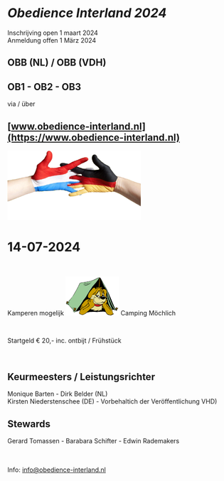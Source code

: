 
# *Obedience Interland 2024*

Inschrijving open 1 maart 2024  
Anmeldung offen 1 M&auml;rz 2024

## OBB (NL) / OBB (VDH)
## OB1 - OB2 - OB3

via / &uuml;ber

## **[www.obedience-interland.nl](https://www.obedience-interland.nl)**

<img src="images/dutch-german-t.png" width="300">

# 14-07-2024

<br> 

Kamperen mogelijk
<img src="images/camping-dog.jpg" width="120">
Camping M&ouml;chlich

<br>

Startgeld € 20,- inc. ontbijt / Fr&uuml;hst&uuml;ck

<br>

## Keurmeesters / Leistungsrichter
Monique Barten - Dirk Belder (NL)<br>
Kirsten Niederstenschee (DE) - Vorbehaltich der Ver&ouml;ffentlichung VHD)

## Stewards
Gerard Tomassen - Barabara Schifter - Edwin Rademakers

<br><br>
Info:  <info@obedience-interland.nl>
